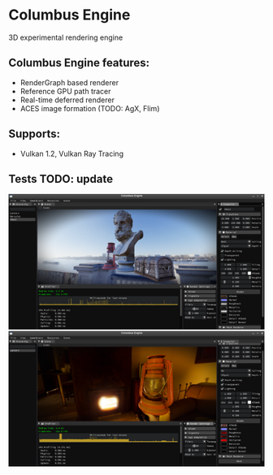 # Columbus Engine
3D experimental rendering engine
## Columbus Engine features:
* RenderGraph based renderer
* Reference GPU path tracer
* Real-time deferred renderer
* ACES image formation (TODO: AgX, Flim)

## Supports:
* Vulkan 1.2, Vulkan Ray Tracing

## Tests TODO: update
![Optional Text](./Tests/1.png)
![Optional Text](./Tests/5.png)
